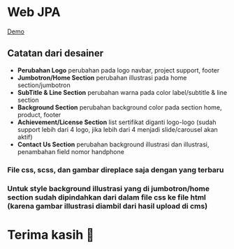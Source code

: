 # Web JPA
[Demo](https://dummy-sites-54ea95.netlify.app/)

## Catatan dari desainer
* **Perubahan Logo** perubahan pada logo navbar, project support, footer
* **Jumbotron/Home Section** perubahan illustrasi pada home section/jumbotron
* **SubTitle & Line Section** perubahan warna pada color label/subtitle & line section
* **Background Section** perubahan background color pada section home, product, footer
* **Achievement/License Section** list sertifikat diganti logo-logo (sudah support lebih dari 4 logo, jika lebih dari 4 menjadi slide/carousel akan aktif)
* **Contact Us Section** perubahan background illustrasi dan illustrasi, penambahan field nomor handphone

### File css, scss, dan gambar direplace saja dengan yang terbaru
### Untuk style background illustrasi yang di jumbotron/home section sudah dipindahkan dari dalam file css ke file html (karena gambar illustrasi diambil dari hasil upload di cms)

# Terima kasih 🙏